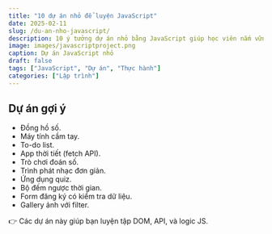 ```yaml
---
title: "10 dự án nhỏ để luyện JavaScript"
date: 2025-02-11
slug: /du-an-nho-javascript/
description: 10 ý tưởng dự án nhỏ bằng JavaScript giúp học viên nắm vững ngôn ngữ nhanh hơn.
image: images/javascriptproject.png
caption: Dự án JavaScript nhỏ
draft: false
tags: ["JavaScript", "Dự án", "Thực hành"]
categories: ["Lập trình"]
---
```


## Dự án gợi ý
- Đồng hồ số.  
- Máy tính cầm tay.  
- To-do list.  
- App thời tiết (fetch API).  
- Trò chơi đoán số.  
- Trình phát nhạc đơn giản.  
- Ứng dụng quiz.  
- Bộ đếm ngược thời gian.  
- Form đăng ký có kiểm tra dữ liệu.  
- Gallery ảnh với filter.  

👉 Các dự án này giúp bạn luyện tập DOM, API, và logic JS.
